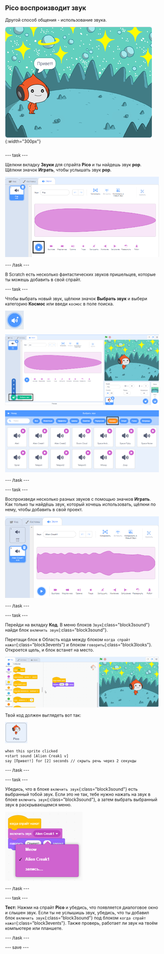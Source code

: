 ## Pico воспроизводит звук

<div style="display: flex; flex-wrap: wrap">
<div style="flex-basis: 200px; flex-grow: 1; margin-right: 15px;">
Другой способ общения - использование звука.
</div>
<div>

![Спрайт Pico говорит: «Привет!»](images/pico-step2.png){:width="300px"}

</div>
</div>

--- task ---

Щелкни вкладку **Звуки** для спрайта **Pico** и ты найдешь звук **pop**. Щёлкни значок **Играть**, чтобы услышать звук **pop**.

![Воспроизведение звука pop на вкладке «Звуки».](images/pico-sound-play.png)

--- /task ---

В Scratch есть несколько фантастических звуков пришельцев, которые ты можешь добавить в свой спрайт.

--- task ---

Чтобы выбрать новый звук, щёлкни значок **Выбрать звук** и выбери категорию **Космос** или введи `космос` в поле поиска.

![Иконка «Выбрать звук».](images/sound-button.png)

![Редактор Scratch с выделенным «Выбрать звук».](images/pico-choose-sound.png)

![Категория "Космос" в библиотеке Звуков.](images/pico-space-category.png)

--- /task ---

--- task ---

Воспроизведи несколько разных звуков с помощью значков **Играть**. Как только ты найдёшь звук, который хочешь использовать, щёлкни по нему, чтобы добавить в свой проект.

![Пример звука (звук Alien Creak1), показанный под звуком pop на вкладке «Звуки».](images/pico-inserted-sound.png)

--- /task ---

--- task ---

Перейди на вкладку **Код**. В меню блоков `Звук`{:class="block3sound"} найди блок `включить звук`{:class="block3sound"}.

Перетащи блок в Область кода между блоком `когда спрайт нажат`{:class="block3events"} и блоком `говорить`{:class="block3looks"}. Откроется щель, и блок встанет на место.

![Между двумя блоками добавляется блок «включить звук».](images/pico-insert-block.gif)

Твой код должен выглядеть вот так:

![Спрайт Pico.](images/pico-sprite.png)

```blocks3
when this sprite clicked
+start sound [Alien Creak1 v] 
say [Привет!] for [2] seconds // скрыть речь через 2 секунды
```

--- /task ---

--- task ---

Убедись, что в блоке `включить звук`{:class="block3sound"} есть выбранный тобой звук. Если это не так, тебе нужно нажать на звук в блоке `включить звук`{:class="block3sound"}, а затем выбрать выбранный звук в раскрывающемся меню.

![Щёлкнув по звуку Alien Creak1 в раскрывающемся меню в блоке «включить звук».](images/pico-sound-menu.png)

--- /task ---

--- task ---

**Тест:** Нажми на спрайт **Pico** и убедись, что появляется диалоговое окно и слышен звук. Если ты не услышишь звук, убедись, что ты добавил блок `включить звук`{:class="block3sound"} под блоком `когда спрайт нажат`{:class="block3events"}. Также проверь, работает ли звук на твоём компьютере или планшете.

--- /task ---

--- save ---


